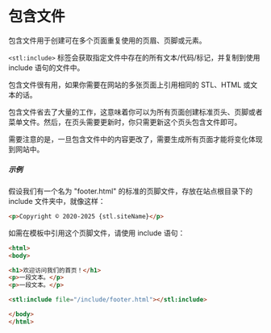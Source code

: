 # 包含文件

包含文件用于创建可在多个页面重复使用的页眉、页脚或元素。

`<stl:include>` 标签会获取指定文件中存在的所有文本/代码/标记，并复制到使用 include 语句的文件中。

包含文件很有用，如果你需要在网站的多张页面上引用相同的 STL、HTML 或文本的话。

包含文件省去了大量的工作，这意味着你可以为所有页面创建标准页头、页脚或者菜单文件。然后，在页头需要更新时，你只需更新这个页头包含文件即可。

需要注意的是，一旦包含文件中的内容更改了，需要生成所有页面才能将变化体现到网站中。

##### 示例

假设我们有一个名为 "footer.html" 的标准的页脚文件，存放在站点根目录下的 include 文件夹中，就像这样：

```html
<p>Copyright © 2020-2025 {stl.siteName}</p>
```

如需在模板中引用这个页脚文件，请使用 include 语句：

```html
<html>
<body>

<h1>欢迎访问我们的首页！</h1>
<p>一段文本。</p>
<p>一段文本。</p>

<stl:include file="/include/footer.html"></stl:include>

</body>
</html>
```
